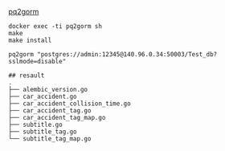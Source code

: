 [pq2gorm](https://github.com/wantedly/pq2gorm)

```shell=
docker exec -ti pq2gorm sh
make
make install

pq2gorm "postgres://admin:12345@140.96.0.34:50003/Test_db?sslmode=disable"

## resault
.
├── alembic_version.go
├── car_accident.go
├── car_accident_collision_time.go
├── car_accident_tag.go
├── car_accident_tag_map.go
├── subtitle.go
├── subtitle_tag.go
└── subtitle_tag_map.go
```

